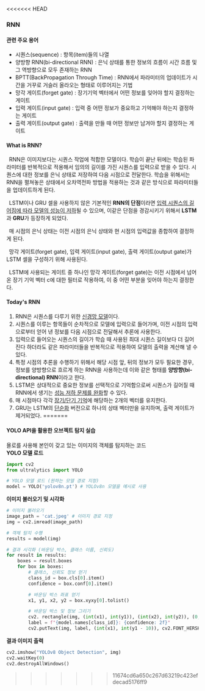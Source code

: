 <<<<<<< HEAD
### RNN   

#### 관련 주요 용어   
- 시퀀스(sequence) : 항목(item)들의 나열   
- 양방향 RNN(bi-directional RNN) : 은닉 상태를 통한 정보의 흐름이 시간 흐름 및 그 역방향으로 모두 존재하는 RNN   
- BPTT(BackPropagation Through Time) : RNN에서 파라미터의 업데이트가 시간을 거꾸로 거슬러 올라오는 형태로 이루어지는 기법   
- 망각 게이트(forget gate) : 장기기억 벡터에서 어떤 정보를 잊어야 할지 결정하는 게이트   
- 입력 게이트(input gate) : 입력 중 어떤 정보가 중요하고 기억해야 하는지 결정하는 게이트   
- 출력 게이트(output gate) : 출력을 만들 때 어떤 정보만 남겨야 할지 결정하는 게이트   

#### What is RNN?   
&ensp;RNN은 이미지보다는 시퀀스 작업에 적합한 모델이다. 학습이 끝난 뒤에는 학습된 파라미터를 반복적으로 적용해서 임의의 길이를 가진 시퀀스를 입력으로 받을 수 있다. 시퀀스에 대한 정보를 은닉 상태로 저장하여 다음 시점으로 전달한다. 학습을 위해서는 RNN을 펼쳐놓은 상태에서 오차역전파 방법을 적용하는 것과 같은 방식으로 파라미터들을 업데이트하게 된다.   

&ensp;LSTM이나 GRU 셀을 사용하지 않은 기본적인 **RNN의 단점**이라면 <u>입력 시퀀스의 길어짐에 따라 모델의 성능이 저하</u>될 수 있으며, 이같은 단점을 경감시키기 위해서 **LSTM**과 **GRU**가 등장하게 되었다.  

&ensp;매 시점의 은닉 상태는 이전 시점의 은닉 상태와 현 시점의 입력값을 종합하여 결정하게 된다.   

&ensp;망각 게이트(forget gate), 입력 게이트(input gate), 출력 게이트(output gate)가 LSTM 셀을 구성하기 위해 사용된다.   

&ensp;LSTM에 사용되는 게이트 중 하나인 망각 게이트(forget gate)는 이전 시점에서 넘어온 장기 기억 벡터 c에 대한 필터로 작용하여, 이 중 어떤 부분을 잊어야 하는지 결정한다.   

#### Today's RNN   
1. RNN은 시퀀스를 다루기 위한 <u>신경망 모델</u>이다.   
2. 시퀀스를 이루는 항목들이 순차적으로 모델에 입력으로 들어가며, 이전 시점의 입력으로부터 얻어 낸 정보를 다음 시점으로 전달해서 추론에 사용한다.   
3. 입력으로 들어오는 시퀀스의 길이가 학습 때 사용된 최대 시퀀스 길이보다 더 길어진다 하더라도 같은 파라미터들을 반복적으로 적용하여 모델의 출력을 계산해 낼 수 있다.   
4. 특정 시점의 추론을 수행하기 위해서 해당 시점 앞, 뒤의 정보가 모두 필요한 경우, 정보를 양방향으로 흐르게 하는 RNN을 사용하는데 이와 같은 형태를 **양방향(bi-directional) RNN**이라고 한다.   
5. LSTM은 상대적으로 중요한 정보를 선택적으로 기억함으로써 시퀀스가 길어질 때 RNN에서 생기는 <u>성능 저하 문제를 완화</u>할 수 있다.   
6. 매 시점마다 각각 <u>장기/단기 기억</u>에 해당하는 2개의 벡터를 유지한다.   
7. GRU는 LSTM의 <u>단순화</u> 버전으로 하나의 상태 벡터만을 유지하며, 출력 게이트가 제거되었다.
=======
#### YOLO API을 활용한 오브젝트 탐지 실습   
욜로를 사용해 본인이 갖고 있는 이미지의 객체를 탐지하는 코드   
**YOLO 모델 로드**
```python
import cv2
from ultralytics import YOLO

# YOLO 모델 로드 (원하는 모델 경로 지정)
model = YOLO('yolov8n.pt') # YOLOv8n 모델을 예시로 사용
```   
**이미지 불러오기 및 시각화**   
```python
# 이미지 불러오기
image_path = 'cat.jpeg' # 이미지 경로 지정
img = cv2.imread(image_path)

# 객체 탐지 수행
results = model(img)

# 결과 시각화 (바운딩 박스, 클래스 이름, 신뢰도)
for result in results:
    boxes = result.boxes
    for box in boxes:
        # 클래스, 신뢰도 정보 얻기
        class_id = box.cls[0].item()
        confidence = box.conf[0].item()

        # 바운딩 박스 좌표 얻기
        x1, y1, x2, y2 = box.xyxy[0].tolist()

        # 바운딩 박스 및 정보 그리기
        cv2. rectangle(img, (int(x1), int(y1)), (int(x2), int(y2)), (0, 255, 0), 2) # 초록색 박스'
        label = f"{model.names[class_id]}: {confidence: 2f}"
        cv2.putText(img, label, (int(x1), int(y1 - 10)), cv2.FONT_HERSHEY_SIMPLEX, 0.5, (0, 255, 0), 2)
```   
**결과 이미지 출력**   
```python
cv2.imshow("YOLOv8 Object Detection", img)
cv2.waitKey(0)
cv2.destroyAllWindows()
```
>>>>>>> 11674cd6a650c267d63219c423efdecad5176ff9
